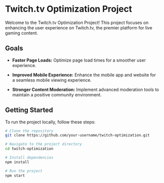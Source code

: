 # Twitch.tv Optimization Project

Welcome to the Twitch.tv Optimization Project! This project focuses on enhancing the user experience on Twitch.tv, the premier platform for live gaming content.

## Goals

- **Faster Page Loads:** Optimize page load times for a smoother user experience.
  
- **Improved Mobile Experience:** Enhance the mobile app and website for a seamless mobile viewing experience.

- **Stronger Content Moderation:** Implement advanced moderation tools to maintain a positive community environment.

## Getting Started

To run the project locally, follow these steps:

```bash
# Clone the repository
git clone https://github.com/your-username/twitch-optimization.git

# Navigate to the project directory
cd twitch-optimization

# Install dependencies
npm install

# Run the project
npm start
